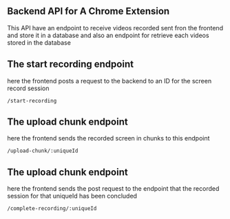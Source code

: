 ## Backend API for A Chrome Extension
This API have an endpoint to receive videos recorded sent fron the frontend and store it in a database and also an endpoint for retrieve each videos stored in the database

## The start recording endpoint
here the frontend posts a request to the backend to an ID for the screen record session

`` /start-recording ``

## The upload chunk endpoint
here the frontend sends the recorded screen in chunks to this endpoint

`` /upload-chunk/:uniqueId ``

## The upload chunk endpoint
here the frontend sends the post request to the endpoint that the recorded session for that uniqueId has
been concluded

`` /complete-recording/:uniqueId ``